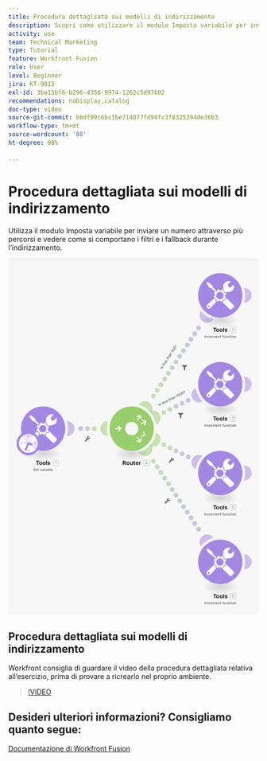 ```yaml
---
title: Procedura dettagliata sui modelli di indirizzamento
description: Scopri come utilizzare il modulo Imposta variabile per inviare un numero attraverso più percorsi e vedere come si comportano filtri e fallback in  [!DNL Adobe Workfront Fusion].
activity: use
team: Technical Marketing
type: Tutorial
feature: Workfront Fusion
role: User
level: Beginner
jira: KT-9015
exl-id: 3ba15bf6-b296-4356-9974-1262c5d97602
recommendations: noDisplay,catalog
doc-type: video
source-git-commit: bbdf99c6bc1be714077fd94fc3f8325394de36b3
workflow-type: tm+mt
source-wordcount: '88'
ht-degree: 98%

---
```


# Procedura dettagliata sui modelli di indirizzamento

Utilizza il modulo Imposta variabile per inviare un numero attraverso più percorsi e vedere come si comportano i filtri e i fallback durante l’indirizzamento.

![Immagine dello scenario Fusion](assets/universal-connectors-and-routing-7.png)

## Procedura dettagliata sui modelli di indirizzamento

Workfront consiglia di guardare il video della procedura dettagliata relativa all’esercizio, prima di provare a ricrearlo nel proprio ambiente.

>[!VIDEO](https://video.tv.adobe.com/v/335274/?quality=12&learn=on&enablevpops=1)


## Desideri ulteriori informazioni? Consigliamo quanto segue:

[Documentazione di Workfront Fusion](https://experienceleague.adobe.com/en/docs/workfront-fusion/using/get-started-with-fusion/understand-workfront-fusion/workfront-fusion-overview)
